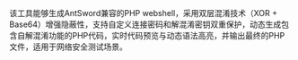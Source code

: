 该工具能够生成AntSword兼容的PHP webshell，采用双层混淆技术（XOR + Base64）增强隐蔽性，支持自定义连接密码和解混淆密钥双重保护，动态生成包含自解混淆功能的PHP代码，实时代码预览与动态语法高亮，并输出最终的PHP文件，适用于网络安全测试场景。

